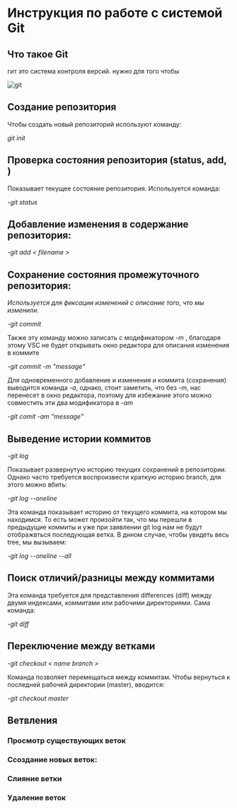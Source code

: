 # **Инструкция по рабoте с системой Git**

## Что такое Git

гит это система контроля версий. нужно для того чтобы

![git](karry28032017.jpg)

## Создание репозитория

Чтобы создать новый репозиторий используют команду:

 *git init*

 ## Проверка состояния репозитория (status, add<filename>, )
 
 Показывает текущее состояние репозитория. Используется команда:
  
  -*git status*

  ## Добавление изменения в содержание репозитория:

  -*git add < filename >*

  ## Cохранение состояния  промежуточного репозитория:

  *Используется для фиксации изменений с описание того, что мы изменили.*

  -*git commit*

  Также эту команду можно записать с модификатором *-m* , благодаря этому VSC не будет открывать окно редактора для описания изменения в коммите

  -*git commit -m "message"*

  Для одновременного добавление и изменения и коммита (сохранения) выводится команда *-а*, однако, стоит заметить, что без *-m*, нас перенесет в окно редактора, поэтому для избежание этого можно совместить эти два модификатора в *-am*

  -*git comit -am "message"*

  ## Выведение истории коммитов ##

  *-git log*
  
  Показывает развернутую историю текущих сохранений в репозитории.  Однако часто требуется воспроизвести краткую историю branch, для этого можно вбить:

  -*git log --oneline*

Эта команда показывает историю от текущего коммита, на котором мы находимся. То есть может произойти так, что мы перешли в предыдущие коммиты и уже при заявлении git log нам не будут отображвться последующая ветка. В днном случае, чтобы увидеть весь tree, мы вызываем:

-*git log --oneline --all*

## Поиск отличий/разницы между коммитами 

Эта команда требуется для представления differences (diff) между двумя индексами, коммитами или рабочими директориями. Сама команда:

-*git diff*

## Переключение между ветками 

-*git checkout < name branch >*

Команда позволяет перемещаться между коммитам. Чтобы вернуться к последней рабочей директории (master), вводится:

-*git checkout master*


## Ветвления 

### Просмотр существующих веток 


### Ссоздание новых веток:

### Слияние ветки 


### Удаление веток

